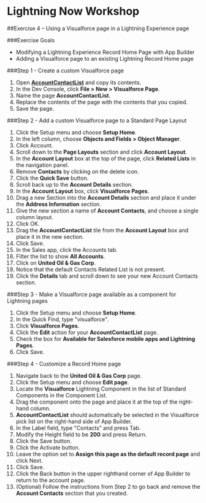 # Lightning Now Workshop

##Exercise 4 – Using a Visualforce page in a Lightning Experience page

###Exercise Goals

* Modifying a Lightning Experience Record Home Page with App Builder
* Adding a Visualforce page to an existing Lightning Record Home page

###Step 1 - Create a custom Visualforce page
1. Open [**AccountContactList**](https://raw.githubusercontent.com/garazi/LightningNowWorkshop/exercise-4/Snippets/AccountContactList.vfp) and copy its contents.
2. In the Dev Console, click **File > New > Visualforce Page**.
3. Name the page **AccountContactList**.
4. Replace the contents of the page with the contents that you copied.
5. Save the page.

###Step 2 - Add a custom Visualforce page to a Standard Page Layout

1. Click the Setup menu and choose **Setup Home**.
2. In the left column, choose **Objects and Fields > Object Manager**.
3. Click Account.
4. Scroll down to the **Page Layouts** section and click **Account Layout**.
5. In the **Account Layout** box at the top of the page, click **Related Lists** in the navigation panel.
5. Remove **Contacts** by clicking on the delete icon.
6. Click the **Quick Save** button.
7. Scroll back up to the **Account Details** section.
8. In the **Account Layout** box, click **Visualforce Pages**.
9. Drag a new Section into the **Account Details** section and place it under the **Address Information** section.
10. Give the new section a name of **Account Contacts**, and choose a single column layout.
11. Click OK.
12. Drag the **AccountContactList** tile from the **Account Layout** box and place it in the new section.
13. Click Save.
14. In the Sales app, click the Accounts tab.
15. Filter the list to show **All Accounts**.
16. Click on **United Oil & Gas Corp**.
17. Notice that the default Contacts Related List is not present.
18. Click the **Details** tab and scroll down to see your new Account Contacts section.

###Step 3 - Make a Visualforce page available as a component for Lightning pages
1. Click the Setup menu and choose **Setup Home**.
2. In the Quick Find, type "visualforce".
3. Click **Visualforce Pages**.
4. Click the **Edit** action for your **AccountContactList** page.
5. Check the box for **Available for Salesforce mobile apps and Lightning Pages**.
6. Click Save.

###Step 4 - Customize a Record Home page
1. Navigate back to the **United Oil & Gas Corp** page.
2. Click the Setup menu and choose **Edit page**.
2. Locate the **Visualforce** Lightning Component in the list of Standard Components in the Component List.
3. Drag the component onto the page and place it at the top of the right-hand column.
4. **AccountContactList** should automatically be selected in the Visualforce pick list on the right-hand side of App Builder.
5. In the Label field, type "Contacts" and press Tab.
6. Modify the Height field to be **200** and press Return.
7. Click the Save button.
8. Click the Activate button.
9. Leave the option set to **Assign this page as the default record page** and click Next.
10. Click Save.
11. Click the Back button in the upper righthand corner of App Builder to return to the account page.
12. (Optional) Follow the instructions from Step 2 to go back and remove the **Account Contacts** section that you created.
